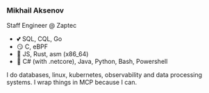 ### Mikhail Aksenov

Staff Engineer @ Zaptec

* 💕 SQL, CQL, Go
* 😏 C, eBPF
* 🤨 JS, Rust, asm (x86_64)
* 🤢 C# (with .netcore), Java, Python, Bash, Powershell

I do databases, linux, kubernetes, observability and data processing systems. I wrap things in MCP because I can.
